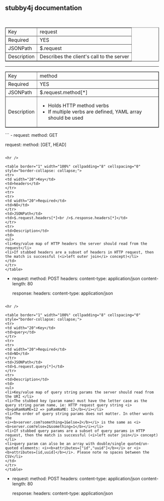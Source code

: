 
## stubby4j documentation
<br />

<table border="1" width="100%" cellpadding="8" cellspacing="0" style="border-collapse: collapse;">
<tr>
<td width="20">Key</td>
<td>request</td>
</tr>
<tr>
<tr>
<td width="20">Required</td>
<td>YES</td>
</tr>
<td>JSONPath</td>
<td>$.request</td>
</tr>
<tr>
<td>Description</td>
<td>Describes the client's call to the server </td>
</tr>
</table>

<hr />

<table border="1" width="100%" cellpadding="8" cellspacing="0" style="border-collapse: collapse;">
<tr>
<td width="20">Key</td>
<td>method</td>
</tr>
<tr>
<tr>
<td width="20">Required</td>
<td>YES</td>
</tr>
<td>JSONPath</td>
<td>$.request.method[*]</td>
</tr>
<tr>
<td>Description</td>
<td>
<ul>
<li>Holds HTTP method verbs</li>
<li>If multiple verbs are defined, YAML array should be used
</li></ul></td>
</tr>
</table>
```
-  request:
      method: GET
      
   request:
      method: [GET, HEAD]

```

<hr />

<table border="1" width="100%" cellpadding="8" cellspacing="0" style="border-collapse: collapse;">
<tr>
<td width="20">Key</td>
<td>headers</td>
</tr>
<tr>
<tr>
<td width="20">Required</td>
<td>NO</td>
</tr>
<td>JSONPath</td>
<td>$.request.headers[*]<br />$.response.headers[*]</td>
</tr>
<tr>
<td>Description</td>
<td>
<ul>
<li>Key/value map of HTTP headers the server should read from the request</li>
<li>If stubbed headers are a subset of headers in HTTP request, then the match is successful (<i>left outer join</i> concept)</li>
</td>
</tr>
</table>
```
-  request:
      method: POST
      headers:
         content-type: application/json
         content-length: 80

   response:
      headers:
         content-type: application/json

```

<hr />

<table border="1" width="100%" cellpadding="8" cellspacing="0" style="border-collapse: collapse;">
<tr>
<td width="20">Key</td>
<td>query</td>
</tr>
<tr>
<tr>
<td width="20">Required</td>
<td>NO</td>
</tr>
<td>JSONPath</td>
<td>$.request.query[*]</td>
</tr>
<tr>
<td>Description</td>
<td>
<ul>
<li>Key/value map of query string params the server should read from the URI </li>
<li>The stubbed key (param name) must have the letter case as the query string param name, ie: HTTP request query string <i><b>paRamNaME=12 => paRamNaME: 12</b></i></li>
<li>The order of query string params does not matter. In other words the 
<i><b>server.com?something=1&else=2</b></i> is the same as <i><b>server.com?else=2&something=1</b></i></li>
<li>If stubbed query params are a subset of query params in HTTP request, then the match is successful (<i>left outer join</i> concept)</li>
<li>query param can also be an array with double/single quoted/un-quoted elements: <i><b>attributes=["id","uuid"]</b></i> or <i><b>attributes=[id,uuid]</b></i>. Please note no spaces between the CSV</li>
</td>
</tr>
</table>
```
-  request:
      method: POST
      headers:
         content-type: application/json
         content-length: 80

   response:
      headers:
         content-type: application/json

```
